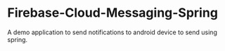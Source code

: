 # Firebase-Cloud-Messaging-Spring

A demo application to send notifications to android device to send using spring.
